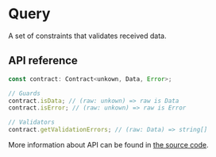 # Query

A set of constraints that validates received data.

## API reference

```ts
const contract: Contract<unkown, Data, Error>;

// Guards
contract.isData; // (raw: unkown) => raw is Data
contract.isError; // (raw: unkown) => raw is Error

// Validators
contract.getValidationErrors; // (raw: Data) => string[]
```

More information about API can be found in [the source code](../../../packages/core/src/contract/type.ts).
